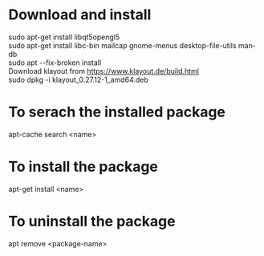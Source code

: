 # Download and install

sudo apt-get install libqt5opengl5<br/>
sudo apt-get install libc-bin mailcap gnome-menus desktop-file-utils man-db<br/>
sudo apt --fix-broken install<br/>
Download klayout from https://www.klayout.de/build.html<br/>
sudo dpkg -i klayout_0.27.12-1_amd64.deb<br/>


# To serach the installed package

apt-cache search \<name\><br/>
  
 # To install the package
  
apt-get install \<name\><br/>
  
 # To uninstall the package
  
  apt remove \<package-name\>
